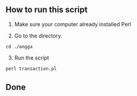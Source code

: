 ## How to run this script

1. Make sure your computer already installed Perl

2. Go to the directory.

```unix
cd ./angga
```

3. Run the script

```perl
perl transaction.pl
```
## Done